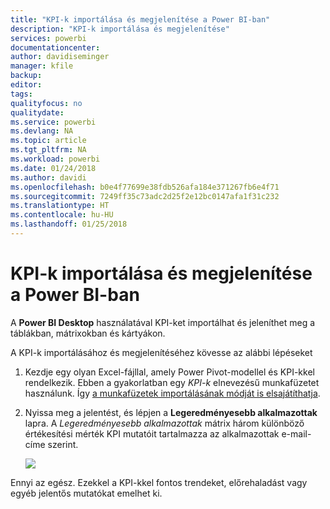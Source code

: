 ```yaml
---
title: "KPI-k importálása és megjelenítése a Power BI-ban"
description: "KPI-k importálása és megjelenítése"
services: powerbi
documentationcenter: 
author: davidiseminger
manager: kfile
backup: 
editor: 
tags: 
qualityfocus: no
qualitydate: 
ms.service: powerbi
ms.devlang: NA
ms.topic: article
ms.tgt_pltfrm: NA
ms.workload: powerbi
ms.date: 01/24/2018
ms.author: davidi
ms.openlocfilehash: b0e4f77699e38fdb526afa184e371267fb6e4f71
ms.sourcegitcommit: 7249ff35c73adc2d25f2e12bc0147afa1f31c232
ms.translationtype: HT
ms.contentlocale: hu-HU
ms.lasthandoff: 01/25/2018
---
```

# <a name="import-and-display-kpis-in-power-bi"></a>KPI-k importálása és megjelenítése a Power BI-ban
A **Power BI Desktop** használatával KPI-ket importálhat és jeleníthet meg a táblákban, mátrixokban és kártyákon.

A KPI-k importálásához és megjelenítéséhez kövesse az alábbi lépéseket

1. Kezdje egy olyan Excel-fájllal, amely Power Pivot-modellel és KPI-kkel rendelkezik. Ebben a gyakorlatban egy *KPI-k* elnevezésű munkafüzetet használunk. Így [a munkafüzetek importálásának módját is elsajátíthatja](desktop-import-excel-workbooks.md).  
2. Nyissa meg a jelentést, és lépjen a **Legeredményesebb alkalmazottak** lapra.  A *Legeredményesebb alkalmazottak* mátrix három különböző értékesítési mérték KPI mutatóit tartalmazza az alkalmazottak e-mail-címe szerint.  
   
    ![](media/desktop-import-and-display-kpis/desktoppreviewfeatureon.jpg)

Ennyi az egész. Ezekkel a KPI-kkel fontos trendeket, előrehaladást vagy egyéb jelentős mutatókat emelhet ki.

